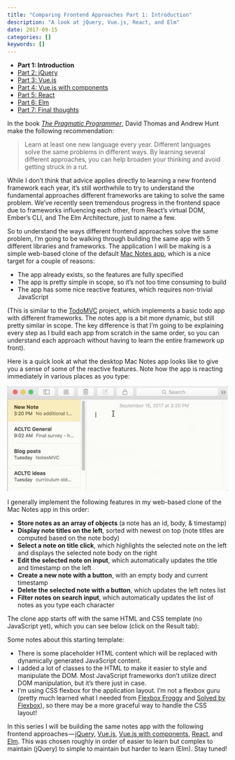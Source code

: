 ```yaml
---
title: "Comparing Frontend Approaches Part 1: Introduction"
description: "A look at jQuery, Vue.js, React, and Elm"
date: 2017-09-15
categories: []
keywords: []
---
```


- **Part 1: Introduction**
- [Part 2: jQuery](comparing-frontend-approaches-part-2-jquery.html)
- [Part 3: Vue.js](comparing-frontend-approaches-part-3-vuejs.html)
- [Part 4: Vue.js with components](comparing-frontend-approaches-part-4-vuejs-with-components.html)
- [Part 5: React](comparing-frontend-approaches-part-5-react.html)
- [Part 6: Elm](comparing-frontend-approaches-part-6-elm.html)
- [Part 7: Final thoughts](comparing-frontend-approaches-part-7-final-thoughts.html)

In the book [_The Pragmatic Programmer_](http://pragprog.com/the-pragmatic-programmer "The Pragmatic Programmer"), David Thomas and Andrew Hunt make the following recommendation:

> Learn at least one new language every year. Different languages solve the same problems in different ways. By learning several different approaches, you can help broaden your thinking and avoid getting struck in a rut.

While I don’t think that advice applies directly to learning a new frontend framework each year, it’s still worthwhile to try to understand the fundamental approaches different frameworks are taking to solve the same problem. We’ve recently seen tremendous progress in the frontend space due to frameworks influencing each other, from React’s virtual DOM, Ember’s CLI, and The Elm Architecture, just to name a few.

So to understand the ways different frontend approaches solve the same problem, I’m going to be walking through building the same app with 5 different libraries and frameworks. The application I will be making is a simple web-based clone of the default [Mac Notes app](https://support.apple.com/kb/PH22608?locale=en_US), which is a nice target for a couple of reasons:

- The app already exists, so the features are fully specified
- The app is pretty simple in scope, so it’s not too time consuming to build
- The app has some nice reactive features, which requires non-trivial JavaScript

(This is similar to the [TodoMVC](http://todomvc.com/) project, which implements a basic todo app with different frameworks. The notes app is a bit more dynamic, but still pretty similar in scope. The key difference is that I’m going to be explaining every step as I build each app from scratch in the same order, so you can understand each approach without having to learn the entire framework up front).

Here is a quick look at what the desktop Mac Notes app looks like to give you a sense of some of the reactive features. Note how the app is reacting immediately in various places as you type:

![Mac notes app](/img/1__Za9oW5CKgqdBmbt315Mkjg.gif)

I generally implement the following features in my web-based clone of the Mac Notes app in this order:

- **Store notes as an array of objects** (a note has an id, body, & timestamp)
- **Display note titles on the left**, sorted with newest on top (note titles are computed based on the note body)
- **Select a note on title click**, which highlights the selected note on the left and displays the selected note body on the right
- **Edit the selected note on input**, which automatically updates the title and timestamp on the left
- **Create a new note with a button**, with an empty body and current timestamp
- **Delete the selected note with a button**, which updates the left notes list
- **Filter notes on search input**, which automatically updates the list of notes as you type each character

The clone app starts off with the same HTML and CSS template (no JavaScript yet), which you can see below (click on the Result tab):

<script async src="//jsfiddle.net/peterxjang/vtsjc5w9/embed/result,html,css/"></script>

Some notes about this starting template:

- There is some placeholder HTML content which will be replaced with dynamically generated JavaScript content.
- I added a lot of classes to the HTML to make it easier to style and manipulate the DOM. Most JavaScript frameworks don’t utilize direct DOM manipulation, but it’s there just in case.
- I’m using CSS flexbox for the application layout. I’m not a flexbox guru (pretty much learned what I needed from [Flexbox Froggy](http://flexboxfroggy.com/) and [Solved by Flexbox](https://philipwalton.github.io/solved-by-flexbox/)), so there may be a more graceful way to handle the CSS layout!

In this series I will be building the same notes app with the following frontend approaches — [jQuery](comparing-frontend-approaches-part-2-jquery.html), [Vue.js](comparing-frontend-approaches-part-3-vuejs.html), [Vue.js with components](comparing-frontend-approaches-part-4-vuejs-with-components.html), [React](comparing-frontend-approaches-part-5-react.html), and [Elm](comparing-frontend-approaches-part-6-elm.html). This was chosen roughly in order of easier to learn but complex to maintain (jQuery) to simple to maintain but harder to learn (Elm). Stay tuned!
